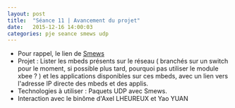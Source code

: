 ```yaml
---
layout: post
title:  "Séance 11 | Avancement du projet"
date:   2015-12-16 14:00:03
categories: pje seance smews udp
---
```

* Pour rappel, le lien de [Smews][smews-gh]
* Projet : Lister les mbeds présents sur le réseau ( branchés sur un switch pour le moment, si possible plus tard, pourquoi pas utiliser le module xbee ? ) et les applications disponibles sur ces mbeds, avec un lien vers l'adresse IP directe des mbeds et des applis.
* Technologies à utiliser : Paquets UDP avec Smews.
* Interaction avec le binôme d'Axel LHEUREUX et Yao YUAN




[smews-gh]: 	https://github.com/2xs/smews
